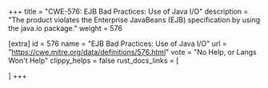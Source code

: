 +++
title = "CWE-576: EJB Bad Practices: Use of Java I/O"
description	= "The product violates the Enterprise JavaBeans (EJB) specification by using the java.io package."
weight = 576

[extra]
id = 576
name = "EJB Bad Practices: Use of Java I/O"
url = "https://cwe.mitre.org/data/definitions/576.html"
vote = "No Help, or Langs Won't Help"
clippy_helps = false
rust_docs_links = [
	
]
+++

